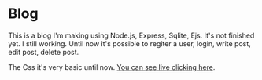# Blog
This is a blog I'm making using Node.js, Express, Sqlite, Ejs.
It's not finished yet. I still working. Until now it's possible to regiter a user, login, write post, edit post, delete post.

The Css it's very basic until now.
[You can see live clicking here](https://joao-blog.joaodiniz3.repl.co/).
